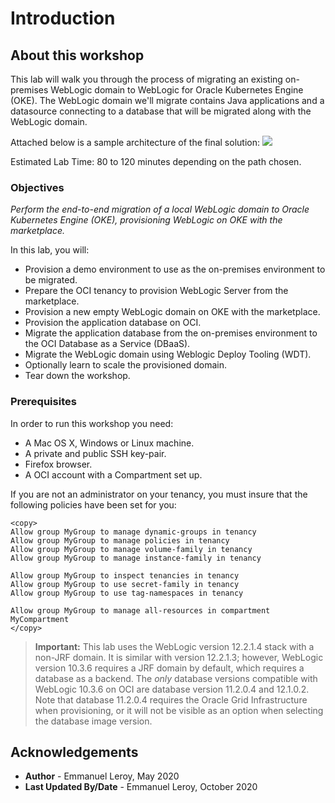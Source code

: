 # Introduction

## About this workshop

This lab will walk you through the process of migrating an existing on-premises WebLogic domain to WebLogic for Oracle Kubernetes Engine (OKE). The WebLogic domain we'll migrate contains Java applications and a datasource connecting to a database that will be migrated along with the WebLogic domain.

Attached below is a sample architecture of the final solution:
![](./images/arch-oke.png " ")

Estimated Lab Time: 80 to 120 minutes depending on the path chosen.

### Objectives

*Perform the end-to-end migration of a local WebLogic domain to Oracle Kubernetes Engine (OKE), provisioning WebLogic on OKE with the marketplace.*

In this lab, you will:
- Provision a demo environment to use as the on-premises environment to be migrated.
- Prepare the OCI tenancy to provision WebLogic Server from the marketplace.
- Provision a new empty WebLogic domain on OKE with the marketplace.
- Provision the application database on OCI.
- Migrate the application database from the on-premises environment to the OCI Database as a Service (DBaaS).
- Migrate the WebLogic domain using Weblogic Deploy Tooling (WDT).
- Optionally learn to scale the provisioned domain.
- Tear down the workshop.

### Prerequisites

In order to run this workshop you need:

* A Mac OS X, Windows or Linux machine.
* A private and public SSH key-pair.
* Firefox browser.
* A OCI account with a Compartment set up.

If you are not an administrator on your tenancy, you must insure that the following policies have been set for you:

```
<copy>
Allow group MyGroup to manage dynamic-groups in tenancy
Allow group MyGroup to manage policies in tenancy
Allow group MyGroup to manage volume-family in tenancy
Allow group MyGroup to manage instance-family in tenancy

Allow group MyGroup to inspect tenancies in tenancy
Allow group MyGroup to use secret-family in tenancy
Allow group MyGroup to use tag-namespaces in tenancy

Allow group MyGroup to manage all-resources in compartment MyCompartment
</copy>
```

> **Important:** This lab uses the WebLogic version 12.2.1.4 stack with a non-JRF domain. It is similar with version 12.2.1.3; however, WebLogic version 10.3.6 requires a JRF domain by default, which requires a database as a backend. The *only* database versions compatible with WebLogic 10.3.6 on OCI are database version 11.2.0.4 and 12.1.0.2. Note that database 11.2.0.4 requires the Oracle Grid Infrastructure when provisioning, or it will not be visible as an option when selecting the database image version.


## Acknowledgements

 - **Author** - Emmanuel Leroy, May 2020
 - **Last Updated By/Date** - Emmanuel Leroy, October 2020
